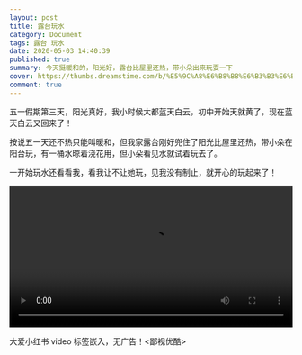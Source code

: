 ```yaml
---
layout: post
title: 露台玩水
category: Document
tags: 露台 玩水
date: 2020-05-03 14:40:39
published: true
summary: 今天挺暖和的，阳光好，露台比屋里还热，带小朵出来玩耍一下
cover: https://thumbs.dreamstime.com/b/%E5%9C%A8%E6%B8%B8%E6%B3%B3%E6%B1%A0%E7%9A%84%E7%B3%BB%E5%88%97-29017345.jpg
comment: true
---
```


五一假期第三天，阳光真好，我小时候大都蓝天白云，初中开始天就黄了，现在蓝天白云又回来了！

按说五一天还不热只能叫暖和，但我家露台刚好兜住了阳光比屋里还热，带小朵在阳台玩，有一桶水晾着浇花用，但小朵看见水就试着玩去了。

一开始玩水还看看我，看我让不让她玩，见我没有制止，就开心的玩起来了！

<video controls="" autoplay="" style="width: 100%">
    <source src="http://v.xiaohongshu.com/01e216fe1663c40d018370037f29d151b0_259.mp4?sign=7f4715c8f311a83b05435f9e0d5bcc0c&amp;t=6218fd00" type="video/mp4">
</video>

大爱小红书 video 标签嵌入，无广告！<鄙视优酷>
